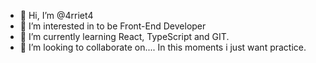 - 👋 Hi, I’m @4rriet4
- 👀 I’m interested in to be Front-End Developer
- 🌱 I’m currently learning React, TypeScript and GIT. 
- 💞️ I’m looking to collaborate on.... In this moments i just want practice.

<!---
4rriet4/4rriet4 is a ✨ special ✨ repository because its `README.md` (this file) appears on your GitHub profile.
You can click the Preview link to take a look at your changes.
--->
